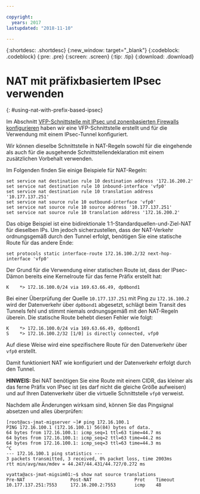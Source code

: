 ```yaml
---

copyright:
  years: 2017
lastupdated: "2018-11-10"

---
```


{:shortdesc: .shortdesc}
{:new_window: target="_blank"}
{:codeblock: .codeblock}
{:pre: .pre}
{:screen: .screen}
{:tip: .tip}
{:download: .download}

# NAT mit präfixbasiertem IPsec verwenden
{: #using-nat-with-prefix-based-ipsec}

Im Abschnitt [VFP-Schnittstelle mit IPsec und zonenbasierten Firewalls konfigurieren](/docs/infrastructure/virtual-router-appliance?topic=virtual-router-appliance-configuring-a-vfp-interface-with-ipsec-and-zone-firewalls) haben wir eine VFP-Schnittstelle erstellt und für die Verwendung mit einem IPsec-Tunnel konfiguriert. 

Wir können dieselbe Schnittstelle in NAT-Regeln sowohl für die eingehende als auch für die ausgehende Schnittstellendeklaration mit einem zusätzlichen Vorbehalt verwenden. 

Im Folgenden finden Sie einige Beispiele für NAT-Regeln:

```
set service nat destination rule 10 destination address '172.16.200.2'
set service nat destination rule 10 inbound-interface 'vfp0'
set service nat destination rule 10 translation address '10.177.137.251'
set service nat source rule 10 outbound-interface 'vfp0'
set service nat source rule 10 source address '10.177.137.251'
set service nat source rule 10 translation address '172.16.200.2'
```

Das obige Beispiel ist eine bidirektionale 1:1-Standardquellen-und-Ziel-NAT für dieselben IPs. Um jedoch sicherzustellen, dass der NAT-Verkehr ordnungsgemäß durch den Tunnel erfolgt, benötigen Sie eine statische Route für das andere Ende:

```
set protocols static interface-route 172.16.100.2/32 next-hop-interface 'vfp0'
```

Der Grund für die Verwendung einer statischen Route ist, dass der IPsec-Dämon bereits eine Kernelroute für das ferne Präfix erstellt hat:

```
K    *> 172.16.100.0/24 via 169.63.66.49, dp0bond1
```

Bei einer Überprüfung der Quelle `10.177.137.251` mit Ping zu `172.16.100.2` wird der Datenverkehr über `dp0bond1` abgesetzt, schlägt beim Transit des Tunnels fehl und stimmt niemals ordnungsgemäß mit den NAT-Regeln überein. Die statische Route behebt diesen Fehler wie folgt:

```
K    *> 172.16.100.0/24 via 169.63.66.49, dp0bond1
S    *> 172.16.100.2/32 [1/0] is directly connected, vfp0
```

Auf diese Weise wird eine spezifischere Route für den Datenverkehr über `vfp0` erstellt.  

Damit funktioniert NAT wie konfiguriert und der Datenverkehr erfolgt durch den Tunnel. 

**HINWEIS:** Bei NAT benötigen Sie eine Route mit einem CIDR, das kleiner als das ferne Präfix von IPsec ist (es darf nicht die gleiche Größe aufweisen) und auf Ihren Datenverkehr über die virtuelle Schnittstelle `vfp0` verweist.

Nachdem alle Änderungen wirksam sind, können Sie das Pingsignal absetzen und alles überprüfen:

```
[root@acs-jmat-migserver ~]# ping 172.16.100.1
PING 172.16.100.1 (172.16.100.1) 56(84) bytes of data.
64 bytes from 172.16.100.1: icmp_seq=1 ttl=63 time=44.7 ms
64 bytes from 172.16.100.1: icmp_seq=2 ttl=63 time=44.2 ms
64 bytes from 172.16.100.1: icmp_seq=3 ttl=63 time=44.3 ms
^C
--- 172.16.100.1 ping statistics ---
3 packets transmitted, 3 received, 0% packet loss, time 2003ms
rtt min/avg/max/mdev = 44.247/44.431/44.727/0.272 ms
 
vyatta@acs-jmat-migsim01:~$ show nat source translations
Pre-NAT                 Post-NAT                Prot    Timeout
10.177.137.251:7553     172.16.200.2:7553       icmp    48
```

